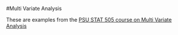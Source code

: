 #Multi Variate Analysis

These are examples from the [PSU STAT 505 course on Multi Variate Analysis](https://newonlinecourses.science.psu.edu/stat505/)


